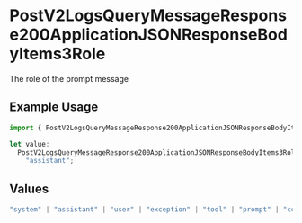 # PostV2LogsQueryMessageResponse200ApplicationJSONResponseBodyItems3Role

The role of the prompt message

## Example Usage

```typescript
import { PostV2LogsQueryMessageResponse200ApplicationJSONResponseBodyItems3Role } from "orq-poc-typescript-multi-env-version/models/operations";

let value:
  PostV2LogsQueryMessageResponse200ApplicationJSONResponseBodyItems3Role =
    "assistant";
```

## Values

```typescript
"system" | "assistant" | "user" | "exception" | "tool" | "prompt" | "correction" | "expected_output"
```